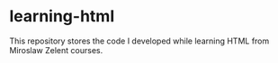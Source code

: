 # learning-html
This repository stores the code I developed while learning HTML from Miroslaw Zelent courses.
